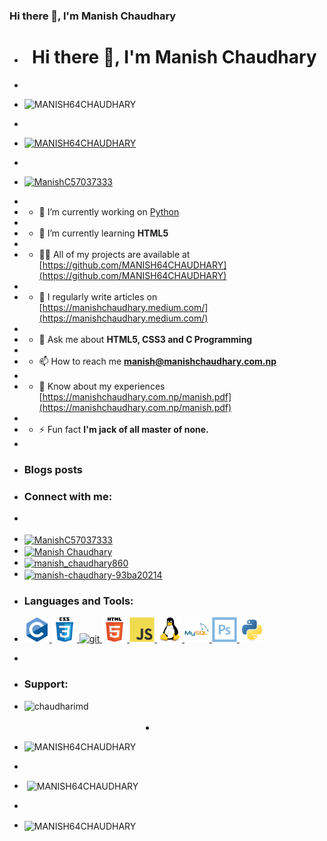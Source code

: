 ### Hi there 👋, I'm Manish Chaudhary

<!--
**MANISH64CHAUDHARY/MANISH64CHAUDHARY** is a ✨ _special_ ✨ repository because its `README.md` (this file) appears on your GitHub profile.

Here are some ideas to get you started:

- 🔭 I’m currently working on ...
- 🌱 I’m currently learning ...
- 👯 I’m looking to collaborate on ...
- 🤔 I’m looking for help with ...
- 💬 Ask me about ...
- 📫 How to reach me: ...
- 😄 Pronouns: ...
- ⚡ Fun fact: ...I'm jack of all master of none
-->
+ <h1 align="center">Hi there 👋, I'm Manish Chaudhary</h1>
+
+ <p align="left"> <img src="https://komarev.com/ghpvc/?username=MANISH64CHAUDHARY&label=Profile%20views&color=0e75b6&style=flat" alt="MANISH64CHAUDHARY" /> </p>
+
+ <p align="left"> <a href="https://github.com/ryo-ma/github-profile-trophy"><img src="https://github-profile-trophy.vercel.app/?username=MANISH64CHAUDHARY" alt="MANISH64CHAUDHARY" /></a> </p>
+
+ <p align="left"> <a href="https://mobile.twitter.com/ManishC57037333" target="blank"><img src="https://img.shields.io/twitter/follow/ManishC57037333?logo=twitter&style=for-the-badge" alt="ManishC57037333" /></a> </p>
+
+ - 🔭 I’m currently working on [Python](#)
+
+ - 🌱 I’m currently learning **HTML5**
+ 
+ - 👨‍💻 All of my projects are available at [https://github.com/MANISH64CHAUDHARY](https://github.com/MANISH64CHAUDHARY)
+
+ - 📝 I regularly write articles on [https://manishchaudhary.medium.com/](https://manishchaudhary.medium.com/)
+
+ - 💬 Ask me about **HTML5, CSS3 and C Programming**
+
+ - 📫 How to reach me **manish@manishchaudhary.com.np**
+
+ - 📄 Know about my experiences [https://manishchaudhary.com.np/manish.pdf](https://manishchaudhary.com.np/manish.pdf)
+ 
+ - ⚡ Fun fact **I'm jack of all master of none.**
+
+ ### Blogs posts
+ <h3 align="left">Connect with me:</h3>
+ <p align="left">
+ <a href="https://mobile.twitter.com/ManishC57037333" target="blank"><img align="center" src="https://raw.githubusercontent.com/rahuldkjain/github-profile-readme-generator/master/src/images/icons/Social/twitter.svg" alt="ManishC57037333" height="30" width="40" /></a>
+ <a href="https://www.facebook.com/profile.php?id=100026174625101" target="blank"><img align="center" src="https://raw.githubusercontent.com/rahuldkjain/github-profile-readme-generator/master/src/images/icons/Social/facebook.svg" alt="Manish Chaudhary" height="30" width="40" /></a>
+ <a href="https://instagram.com/manish_chaudhary860" target="blank"><img align="center" src="https://raw.githubusercontent.com/rahuldkjain/github-profile-readme-generator/master/src/images/icons/Social/instagram.svg" alt="manish_chaudhary860" height="30" width="40" /></a>
+ <a href="https://www.linkedin.com/in/manish-chaudhary-93ba20214" target="_blank"><img align="center" src="https://raw.githubusercontent.com/rahuldkjain/github-profile-readme-generator/master/src/images/icons/Social/linked-in-alt.svg" alt="manish-chaudhary-93ba20214" height="20" width="30" /></a>
+ <h3 align="left">Languages and Tools:</h3>
+ <p align="left"> <a href="https://www.cprogramming.com/" target="_blank"> <img src="https://raw.githubusercontent.com/devicons/devicon/master/icons/c/c-original.svg" alt="C Programming" width="40" height="40"/> </a> <a href="https://www.w3schools.com/css/" target="_blank"> <img src="https://raw.githubusercontent.com/devicons/devicon/master/icons/css3/css3-original-wordmark.svg" alt="css3" width="40" height="40"/> </a> <a href="https://git-scm.com/" target="_blank"> <img src="https://www.vectorlogo.zone/logos/git-scm/git-scm-icon.svg" alt="git" width="40" height="40"/> </a> <a href="https://www.w3.org/html/" target="_blank"> <img src="https://raw.githubusercontent.com/devicons/devicon/master/icons/html5/html5-original-wordmark.svg" alt="html5" width="40" height="40"/> </a> <a href="https://developer.mozilla.org/en-US/docs/Web/JavaScript" target="_blank"> <img src="https://raw.githubusercontent.com/devicons/devicon/master/icons/javascript/javascript-original.svg" alt="javascript" width="40" height="40"/> </a> <a href="https://www.linux.org/" target="_blank"> <img src="https://raw.githubusercontent.com/devicons/devicon/master/icons/linux/linux-original.svg" alt="linux" width="40" height="40"/> </a> <a href="https://www.mysql.com/" target="_blank"> <img src="https://raw.githubusercontent.com/devicons/devicon/master/icons/mysql/mysql-original-wordmark.svg" alt="mysql" width="40" height="40"/> </a> <a href="https://www.photoshop.com/en" target="_blank"> <img src="https://raw.githubusercontent.com/devicons/devicon/master/icons/photoshop/photoshop-line.svg" alt="photoshop" width="40" height="40"/> </a> <a href="https://www.python.org" target="_blank"> <img src="https://raw.githubusercontent.com/devicons/devicon/master/icons/python/python-original.svg" alt="python" width="40" height="40"/> </a> </p>
+
+ <h3 align="left">Support:</h3>
+ <p><a href="https://www.buymeacoffee.com/chaudharimd"> <img align="left" src="https://cdn.buymeacoffee.com/buttons/v2/default-yellow.png" height="50" width="210" alt="chaudharimd" /></a></p><br><br>
+
+ <p><img align="left" src="https://github-readme-stats.vercel.app/api/top-langs?username=MANISH64CHAUDHARY&show_icons=true&locale=en&layout=compact" alt="MANISH64CHAUDHARY" /></p>
+ 
+ <p>&nbsp;<img align="center" src="https://github-readme-stats.vercel.app/api?username=MANISH64CHAUDHARY&show_icons=true&locale=en" alt="MANISH64CHAUDHARY" /></p>
+
+ <p><img align="center" src="https://github-readme-streak-stats.herokuapp.com/?user=MANISH64CHAUDHARY&" alt="MANISH64CHAUDHARY" /></p>
